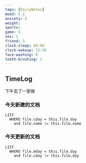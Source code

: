 ```yaml
---
tags: [DailyNotes]
mood: 5.2
anxiety: 2
weight: 
sports: 
game: 5
sex: 1
friend: 3
clock-sleep: 04:00
clock-wakeup: 12:30
face-washing: 0
tooth-brushing: 1
---
```


## TimeLog

下午去了一家做

### 今天新建的文档
```dataview
LIST 
  WHERE file.cday = this.file.day
    and file.name != this.file.name
```

### 今天更新的文档
```dataview
LIST
  WHERE file.mday = this.file.day
    and file.cday != this.file.day
```
